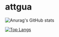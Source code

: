 # attgua

![Anurag's GitHub stats](https://github-readme-stats.vercel.app/api?username=attgua&show_icons=true&theme=dark)

[![Top Langs](https://github-readme-stats.vercel.app/api/top-langs/?username=attgua&hide_progress=true)](https://github.com/anuraghazra/github-readme-stats)
